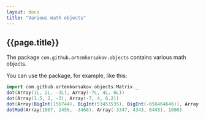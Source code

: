 ```yaml
---
layout: docs
title: "Various math objects"
---
```


## {{page.title}}

The package ```com.github.artemkorsakov.objects``` contains various math objects. 

You can use the package, for example, like this:
```scala mdoc
import com.github.artemkorsakov.objects.Matrix._
dot(Array(1L, 2L, -3L), Array(-7L, 4L, 6L))
dot(Array(1.5, 2, -3), Array(-7, 4, 6.2))
dot(Array(BigInt(156744), BigInt(53453535), BigInt(-656464646)), Array(BigInt(-4324344), BigInt(455455455), BigInt(445354354)))
dotMod(Array(1007, 2456, -3466), Array(-3347, 4343, 6445), 1000)
```